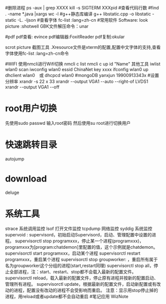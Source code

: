#删除进程
ps -aux | grep XXXX
kill -s SIGTERM XXXpid
#查看代码行数
#find . -name *.java |xargs wc -l
#g++静态库编译
 g++ libstatic.cpp -o libstatic -static -L. -ljson
#查看字体
fc-list :lang=zh-cn
#常用软件
Software:
look picture :shotwell
GBK文件解压命令：unar

#pdf 
pdf查看:  evince
pdf编辑器:FoxitReader
pdf复制:okular

scrot picture 截图工具
.Xresource文件是xterm的配置,配置中文字体的支持,查看字体使用fc-list :lang=zh-cn命令

#WIFI
使用nmcli进行Wifi切换
nmcli c list
nmcli c up id "Name"
其他工具
iwlist wlan0 scan
iwconfig wlan0 essid ChinaNet key xxxx
ifconfig wlan0 up
dhclient wlan0　或 dhcpcd wlan0
#mongoDB
yanxjun
19900913343x
#设置分辨率
xrandr -s 22 x 33
xrandr --output VGA1 --auto --right-of LVDS1
xrandr --output VGA1 --off
# root用户切换
先使用sudo passwd 输入root密码
然后使用su root进行切换用户
# 快速跳转目录
autojump
# download
deluge
# 系统工具
strace 系统调用监控
lsof 打开文件监控
tcpdump  网络监控
syddig 系统监控
supervoid :
supervisord，初始启动Supervisord，启动、管理配置中设置的进程。
supervisorctl stop programxxx，停止某一个进程(programxxx)，programxxx为[program:chatdemon]里配置的值，这个示例就是chatdemon。
supervisorctl start programxxx，启动某个进程
supervisorctl restart programxxx，重启某个进程
supervisorctl stop groupworker: ，重启所有属于名为groupworker这个分组的进程(start,restart同理)
supervisorctl stop all，停止全部进程，注：start、restart、stop都不会载入最新的配置文件。
supervisorctl reload，载入最新的配置文件，停止原有进程并按新的配置启动、管理所有进程。
supervisorctl update，根据最新的配置文件，启动新配置或有改动的进程，配置没有改动的进程不会受影响而重启。
注意：显示用stop停止掉的进程，用reload或者update都不会自动重启 
#笔记应用
WizNote



